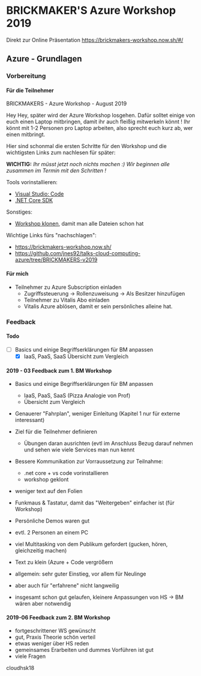# BRICKMAKER'S Azure Workshop 2019

Direkt zur Online Präsentation
https://brickmakers-workshop.now.sh/#/

## Azure - Grundlagen

### Vorbereitung
#### Für die Teilnehmer

BRICKMAKERS - Azure Workshop - August 2019

Hey Hey, 
später wird der Azure Workshop losgehen. Dafür solltet einige von euch einen Laptop mitbringen, damit ihr auch fleißig mitwerkeln könnt ! 
Ihr könnt mit 1-2 Personen pro Laptop arbeiten, also sprecht euch kurz ab, wer einen mitbringt.

Hier sind schonmal die ersten Schritte für den Workshop und die wichtigsten Links zum nachlesen für später:

**WICHTIG:**
_Ihr müsst jetzt noch nichts machen :) Wir beginnen alle zusammen im Termin mit den Schritten !_

Tools vorinstallieren:
- [Visual Studio: Code](https://code.visualstudio.com/download)
- [.NET Core SDK](https://dotnet.microsoft.com/download/thank-you/dotnet-sdk-2.2.107-macos-x64-installer)


Sonstiges:
- [Workshop klonen](https://github.com/microsoft/app-innovation-workshop), damit man alle Dateien schon hat

Wichtige Links fürs "nachschlagen":
- https://brickmakers-workshop.now.sh/
- https://github.com/jnes92/talks-cloud-computing-azure/tree/BRICKMAKERS-v2019

#### Für mich

- Teilnehmer zu Azure Subscription einladen
  - Zugriffssteuerung -> Rollenzuweisung -> Als Besitzer hinzufügen
  - Teilnehmer zu Vitalis Abo einladen
  - Vitalis Azure ablösen, damit er sein persönliches alleine hat.

### Feedback

#### Todo
- [ ] Basics und einige Begriffserklärungen für BM anpassen
  - [x] IaaS, PaaS, SaaS Übersicht zum Vergleich

#### 2019 - 03 Feedback zum 1. BM Workshop  
- Basics und einige Begriffserklärungen für BM anpassen
  - IaaS, PaaS, SaaS (Pizza Analogie von Prof)
  - Übersicht zum Vergleich
- Genauerer "Fahrplan", weniger Einleitung (Kapitel 1 nur für externe interessant)
- Ziel für die Teilnehmer definieren 
  - Übungen daran ausrichten (evtl im Anschluss Bezug darauf nehmen und sehen wie viele Services man nun kennt
- Bessere Kommunikation zur Vorraussetzung zur Teilnahme:
  - .net core + vs code vorinstallieren
  - workshop geklont
 
- weniger text auf den Folien
- Funkmaus & Tastatur, damit das "Weitergeben" einfacher ist (für Workshop)
- Persönliche Demos waren gut
- evtl. 2 Personen an einem PC
- viel Multitasking von dem Publikum gefordert (gucken, hören, gleichzeitig machen)
- Text zu klein (Azure + Code vergrößern
 
 
- allgemein: sehr guter Einstieg, vor allem für Neulinge 
- aber auch für "erfahrene" nicht langweilig
- insgesamt schon gut gelaufen, kleinere Anpassungen von HS -> BM wären aber notwendig


#### 2019-06 Feedback zum 2. BM Workshop
- fortgeschrittener WS gewünscht
- gut, Praxis Theorie schön verteil
- etwas weniger über HS reden
- gemeinsames Erarbeiten und dummes Vorführen ist gut
- viele Fragen

cloudhsk18